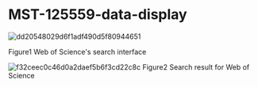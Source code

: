 # MST-125559-data-display



![dd20548029d6f1adf490d5f80944651](https://github.com/user-attachments/assets/3025c237-90e1-487a-8578-fa5054b608ed)

Figure1 Web of Science's search interface


![f32ceec0c46d0a2daef5b6f3cd22c8c](https://github.com/user-attachments/assets/aa2042f0-95cb-4e1a-a81f-d3a3b0bbd326)
Figure2 Search result for Web of Science
